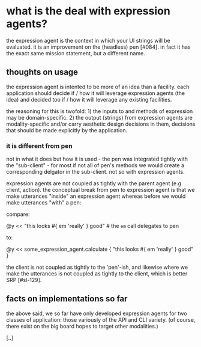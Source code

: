 # what is the deal with expression agents?

the expression agent is the context in which your UI strings will be
evaluated. it is an improvement on the (headless) pen [#084]. in fact it has
the exact same mission statement, but a different name.

## thoughts on usage

the expression agent is intented to be more of an idea than a facility.
each application should decide if / how it will leverage expression agents
(the idea) and decided too if / how it will leverage any existing facilities.

the reasoning for this is twofold: 1) the inputs to and methods of expression
may be domain-specific. 2) the output (strings) from expression agents are
modality-specific and/or carry aesthetic design decisions in them, decisions
that should be made explicitly by the application.

### it is different from pen

not in what it does but how it is used - the pen was integrated tightly
with the "sub-client" - for most if not all of pen's methods we would create
a corresponding delgator in the sub-client. not so with expression agents.

expression agents are not coupled as tightly with the parent agent (e.g
client, action). the conceptual break from pen to expression agent is that
we make utterances "inside" an expression agent whereas before we would make
utterances "with" a pen:

compare:

  @y << "this looks #{ em 'really' } good"  # the `em` call delegates to pen

to:

  @y << some_expression_agent.calculate { "this looks #{ em 'really' } good" }

the client is not coupled as tightly to the 'pen'-ish, and likewise where
we make the utterances is not coupled as tightly to the client, which is
better SRP [#sl-129].


## facts on implementations so far

the above said, we so far have only developed expression agents for two
classes of application: those variously of the API and CLI variety. (of
course, there exist on the big board hopes to target other modalities.)

[..]
